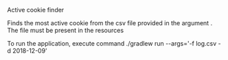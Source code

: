 Active cookie finder

Finds the most active cookie from the csv file provided in the argument
. The file must be present in the resources

To run the application, execute command
./gradlew run --args='-f log.csv -d 2018-12-09'
